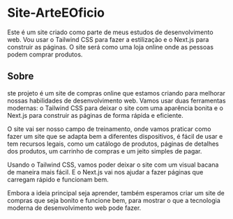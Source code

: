# Site-ArteEOficio
Este é um site criado como parte de meus estudos de desenvolvimento web. Vou usar o Tailwind CSS para fazer a estilização e o Next.js para construir as páginas. O site será como uma loja online onde as pessoas podem comprar produtos. 

## Sobre
ste projeto é um site de compras online que estamos criando para melhorar nossas habilidades de desenvolvimento web. Vamos usar duas ferramentas modernas: o Tailwind CSS para deixar o site com uma aparência bonita e o Next.js para construir as páginas de forma rápida e eficiente.

O site vai ser nosso campo de treinamento, onde vamos praticar como fazer um site que se adapta bem a diferentes dispositivos, é fácil de usar e tem recursos legais, como um catálogo de produtos, páginas de detalhes dos produtos, um carrinho de compras e um jeito simples de pagar.

Usando o Tailwind CSS, vamos poder deixar o site com um visual bacana de maneira mais fácil. E o Next.js vai nos ajudar a fazer páginas que carregam rápido e funcionam bem.

Embora a ideia principal seja aprender, também esperamos criar um site de compras que seja bonito e funcione bem, para mostrar o que a tecnologia moderna de desenvolvimento web pode fazer.
